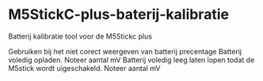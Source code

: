 # M5StickC-plus-baterij-kalibratie

Batterij kalibratie tool voor de M5Stickc plus

Gebruiken bij het niet corect weergeven van batterij precentage
Batterij voledig opladen. Noteer aantal mV
Batterij voledig leeg laten lopen todat de M5stick wordt uigeschakeld. Noteer aantal mV
